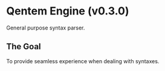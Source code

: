 # Qentem Engine (v0.3.0)
General purpose syntax parser.

## The Goal
To provide seamless experience when dealing with syntaxes.
